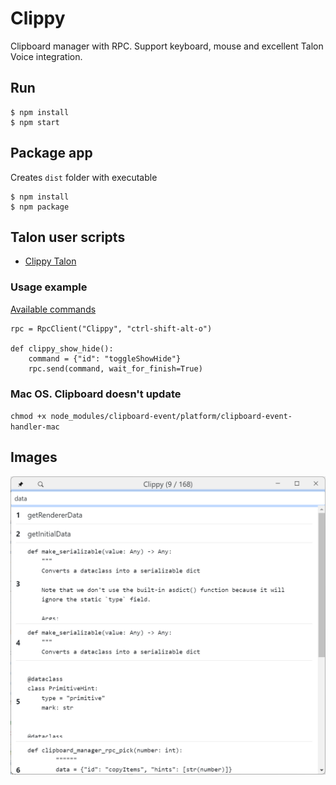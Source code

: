 # Clippy

Clipboard manager with RPC. Support keyboard, mouse and excellent Talon Voice integration.

## Run

```
$ npm install
$ npm start
```

## Package app

Creates `dist` folder with executable

```
$ npm install
$ npm package
```

## Talon user scripts

-   [Clippy Talon](https://github.com/AndreasArvidsson/andreas-talon/tree/master/apps/clippy)

### Usage example

[Available commands](./src/types/Command.ts)

```
rpc = RpcClient("Clippy", "ctrl-shift-alt-o")

def clippy_show_hide():
    command = {"id": "toggleShowHide"}
    rpc.send(command, wait_for_finish=True)
```

### Mac OS. Clipboard doesn't update

`chmod +x node_modules/clipboard-event/platform/clipboard-event-handler-mac`

## Images

![Clippy](./images/clippy.png)
